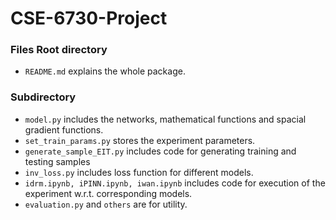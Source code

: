 # CSE-6730-Project

### Files Root directory

* `README.md` explains the whole package.

### Subdirectory

* `model.py` includes the networks, mathematical functions and spacial gradient functions.
* `set_train_params.py` stores the experiment parameters.
* `generate_sample_EIT.py` includes code for generating training and testing samples
* `inv_loss.py` includes loss function for different models.
* `idrm.ipynb, iPINN.ipynb, iwan.ipynb` includes code for execution of the experiment w.r.t. corresponding models.
* `evaluation.py` and `others` are for utility.
